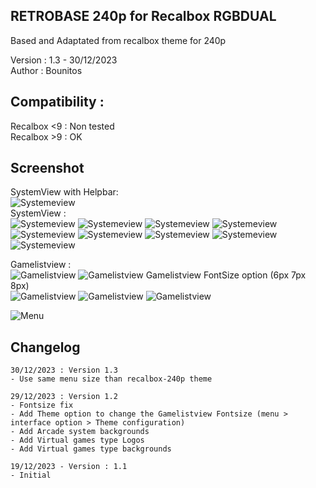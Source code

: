 RETROBASE 240p for Recalbox RGBDUAL
--------------------------------------------------------------------
Based and Adaptated from recalbox theme for 240p

Version : 1.3 - 30/12/2023   
Author : Bounitos

## Compatibility : 
Recalbox <9 : Non tested  
Recalbox >9 : OK  


## Screenshot

SystemView with Helpbar:  
![Systemeview](./docs/pics/Systemview.png?raw=true)  
SystemView :  
![Systemeview](./docs/pics/Systemview_allgames.png?raw=true)
![Systemeview](./docs/pics/Systemview_Atari2600.png?raw=true)
![Systemeview](./docs/pics/Systemview_Atari-lynx.png?raw=true)
![Systemeview](./docs/pics/Systemview_Dreamcast.png?raw=true)
![Systemeview](./docs/pics/Systemview_Game-boy.png?raw=true)
![Systemeview](./docs/pics/Systemview_Megadrive.png?raw=true)
![Systemeview](./docs/pics/Systemview_Nintendo64.png?raw=true)
![Systemeview](./docs/pics/Systemview_Sega-saturn.png?raw=true) 
![Systemeview](./docs/pics/Systemview_Vectrex.png?raw=true)  

Gamelistview :  
![Gamelistview](./docs/pics/Gamelist2.png?raw=true) 
![Gamelistview](./docs/pics/Gamelist3.png?raw=true) 
Gamelistview FontSize option (6px 7px 8px)  
![Gamelistview](./docs/pics/Gamelist_6px.png?raw=true)
![Gamelistview](./docs/pics/Gamelist_7px.png?raw=true)
![Gamelistview](./docs/pics/Gamelist_8px.png?raw=true) 

![Menu](./docs/pics/Menu.png?raw=true) 

## Changelog
```
30/12/2023 : Version 1.3
- Use same menu size than recalbox-240p theme
```
```
29/12/2023 : Version 1.2  
- Fontsize fix
- Add Theme option to change the Gamelistview Fontsize (menu >  interface option > Theme configuration)
- Add Arcade system backgrounds
- Add Virtual games type Logos
- Add Virtual games type backgrounds
```
```
19/12/2023 - Version : 1.1 
- Initial 
```
